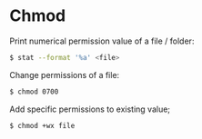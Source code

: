 # Chmod

Print numerical permission value of a file / folder:

```bash
$ stat --format '%a' <file>
```

Change permissions of a file: 

```bash
$ chmod 0700
```

Add specific permissions to existing value;

```bash
$ chmod +wx file 
```
